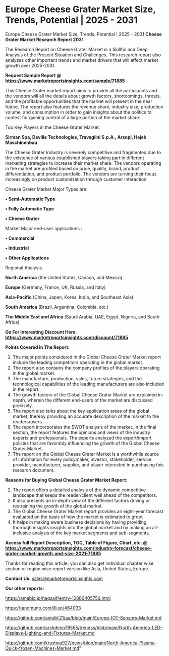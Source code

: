 # Europe Cheese Grater Market Size, Trends, Potential | 2025 - 2031
Europe Cheese Grater Market Size, Trends, Potential | 2025 - 2031
<strong>Cheese Grater Market Research Report 2031</strong>

The Research Report on Cheese Grater Market is a Skillful and Deep Analysis of the Present Situation and Challenges. This research report also analyzes other important trends and market drivers that will affect market growth over 2025-2031.

<strong>Request Sample Report @ <a href=https://www.marketreportsinsights.com/sample/71885>https://www.marketreportsinsights.com/sample/71885</a></strong>

This Cheese Grater market report aims to provide all the participants and the vendors will all the details about growth factors, shortcomings, threats, and the profitable opportunities that the market will present in the near future. The report also features the revenue share, industry size, production volume, and consumption in order to gain insights about the politics to contest for gaining control of a large portion of the market share.

Top Key Players in the Cheese Grater Market:

<strong>Sirman Spa, Deville Technologies, Travaglini S.p.A., Arsopi, Hajek Maschinenbau</strong>

The Cheese Grater Industry is severely competitive and fragmented due to the existence of various established players taking part in different marketing strategies to increase their market share. The vendors operating in the market are profiled based on price, quality, brand, product differentiation, and product portfolio. The vendors are turning their focus increasingly on product customization through customer interaction.

Cheese Grater Market Major Types are:

<strong>• Semi-Automatic Type

• Fully Automatic Type

• Cheese Grater</strong>

Market Major end-user applications :

<strong>• Commercial

• Industrial

• Other Applications</strong>

Regional Analysis

</u><strong><b>North America</b></strong> (the United States, Canada, and Mexico)

<strong><b>Europe </b></strong>(Germany, France, UK, Russia, and Italy)

<strong><b>Asia-Pacific</b></strong> (China, Japan, Korea, India, and Southeast Asia)

<strong><b>South America</b></strong> (Brazil, Argentina, Colombia, etc.)

<strong><b>The Middle East and Africa</b></strong> (Saudi Arabia, UAE, Egypt, Nigeria, and South Africa)

<strong>Go For Interesting Discount Here: <a href=https://www.marketreportsinsights.com/discount/71885>https://www.marketreportsinsights.com/discount/71885</a></strong>

<strong>Points Covered in The Report:</strong>
<ol>
  <li>The major points considered in the Global Cheese Grater Market report include the leading competitors operating in the global market.</li>
  <li>The report also contains the company profiles of the players operating in the global market.</li>
  <li>The manufacture, production, sales, future strategies, and the technological capabilities of the leading manufacturers are also included in the report.</li>
  <li>The growth factors of the Global Cheese Grater Market are explained in-depth, wherein the different end-users of the market are discussed precisely.</li>
  <li>The report also talks about the key application areas of the global market, thereby providing an accurate description of the market to the readers/users.</li>
  <li>The report incorporates the SWOT analysis of the market. In the final section, the report features the opinions and views of the industry experts and professionals. The experts analyzed the export/import policies that are favorably influencing the growth of the Global Cheese Grater Market.</li>
  <li>The report on the Global Cheese Grater Market is a worthwhile source of information for every policymaker, investor, stakeholder, service provider, manufacturer, supplier, and player interested in purchasing this research document.</li>
</ol>
<strong>Reasons for Buying Global Cheese Grater Market Report:</strong>

<ol>
  <li>The report offers a detailed analysis of the dynamic competitive landscape that keeps the reader/client well ahead of the competitors.</li>
  <li>It also presents an in-depth view of the different factors driving or restraining the growth of the global market.</li>
  <li>The Global Cheese Grater Market report provides an eight-year forecast evaluated on the basis of how the market is estimated to grow.</li>
  <li>It helps in making aware business decisions by having providing thorough insights insights into the global market and by making an all-inclusive analysis of the key market segments and sub-segments.</li>
</ol>
<strong>Access full Report Description, TOC, Table of Figure, Chart, etc. @ <a href=https://www.marketreportsinsights.com/industry-forecast/cheese-grater-market-growth-and-size-2021-71885>https://www.marketreportsinsights.com/industry-forecast/cheese-grater-market-growth-and-size-2021-71885</a></strong>


Thanks for reading this article; you can also get individual chapter wise section or region wise report version like Asia, United States, Europe.

<strong>Contact Us:</strong>
sales@marketreportsinsights.com

<strong>Our other reports:</strong>

<a href=https://ameblo.jp/haqsaif/entry-12886405756.html>https://ameblo.jp/haqsaif/entry-12886405756.html</a>

<a href=https://tanomuno.com/illust/464033>https://tanomuno.com/illust/464033</a>

<a href=https://github.com/anjaliiii21/aa/blob/main/Europe-IOT-Sensors-Market.md>https://github.com/anjaliiii21/aa/blob/main/Europe-IOT-Sensors-Market.md</a>

<a href=https://github.com/arshdeep76555/trendss/blob/main/North-America-LED-Displays-Lighting-and-Fixtures-Market.md>https://github.com/arshdeep76555/trendss/blob/main/North-America-LED-Displays-Lighting-and-Fixtures-Market.md</a>

<a href=https://github.com/krushna927/news/blob/main/North-America-Plasma-Quick-frozen-Machines-Market.md>https://github.com/krushna927/news/blob/main/North-America-Plasma-Quick-frozen-Machines-Market.md</a>"

